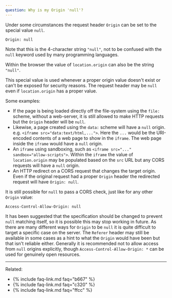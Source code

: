 ```yaml
---
question: Why is my Origin 'null'?
---
```


Under some circumstances the request header `Origin` can be set to the special value `null`.

```
Origin: null
```

Note that this is the 4-character string `"null"`, not to be confused with the `null` keyword used by many programming
languages.

Within the browser the value of `location.origin` can also be the string `"null"`.

This special value is used whenever a proper origin value doesn't exist or can't be exposed for security reasons. The
request header may be `null` even if `location.origin` has a proper value.

Some examples:

* If the page is being loaded directly off the file-system using the `file:` scheme, without a web-server, it is still
  allowed to make HTTP requests but the `Origin` header will be `null`.
* Likewise, a page created using the `data:` scheme will have a `null` origin. e.g. `<iframe src="data:text/html,...">`.
  Here the `...` would be the URI-encoded contents of a web page to show in the `iframe`. The web page inside the
  `iframe` would have a `null` origin.
* An `iframe` using sandboxing, such as `<iframe src="..." sandbox="allow-scripts">`. Within the `iframe` the value of
  `location.origin` may be populated based on the `src` URL but any CORS requests will have a `null` origin.
* An HTTP redirect on a CORS request that changes the target origin. Even if the original request had a proper `Origin`
  header the redirected request will have `Origin: null`.

It is still possible for `null` to pass a CORS check, just like for any other `Origin` value:

```
Access-Control-Allow-Origin: null
```

It has been suggested that the specification should be changed to prevent `null` matching itself, so it is possible this
may stop working in future. As there are many different ways for `Origin` to be `null` it is quite difficult to target a
specific case on the server. The `Referer` header may still be available in some cases as a hint to what the `Origin`
would have been but that isn't reliable either. Generally it is recommended not to allow access from `null` origins
explicitly, though `Access-Control-Allow-Origin: *` can be used for genuinely open resources.

---

Related:

* {% include faq-link.md faq="b667" %}
* {% include faq-link.md faq="c320" %}
* {% include faq-link.md faq="ffcc" %}
